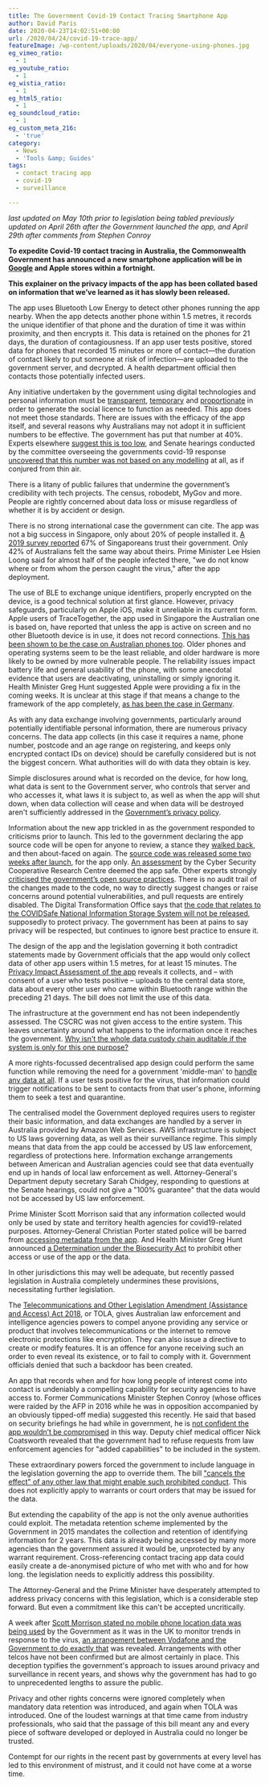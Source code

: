 ```yaml
---
title: The Government Covid-19 Contact Tracing Smartphone App
author: David Paris
date: 2020-04-23T14:02:51+00:00
url: /2020/04/24/covid-19-trace-app/
featureImage: /wp-content/uploads/2020/04/everyone-using-phones.jpg
eg_vimeo_ratio:
  - 1
eg_youtube_ratio:
  - 1
eg_wistia_ratio:
  - 1
eg_html5_ratio:
  - 1
eg_soundcloud_ratio:
  - 1
eg_custom_meta_216:
  - 'true'
category:
  - News
  - 'Tools &amp; Guides'
tags:
  - contact tracing app
  - covid-19
  - surveillance

---
```

_last updated on May 10th prior to legislation being tabled_
_previously updated on April 26th after the Government launched the app, and _April 29th after comments from Stephen Conroy__

**To expedite Covid-19 contact tracing in Australia, the Commonwealth Government has announced a new smartphone application will be in [Google][1] and Apple stores within a fortnight.**

**This explainer on the privacy impacts of the app has been collated based on information that we&#8217;ve learned as it has slowly been released.**

The app uses Bluetooth Low Energy to detect other phones running the app nearby. When the app detects another phone within 1.5 metres, it records the unique identifier of that phone and the duration of time it was within proximity, and then encrypts it. This data is retained on the phones for 21 days, the duration of contagiousness. If an app user tests positive, stored data for phones that recorded 15 minutes or more of contact—the duration of contact likely to put someone at risk of infection—are uploaded to the government server, and decrypted. A health department official then contacts those potentially infected users.

Any initiative undertaken by the government using digital technologies and personal information must be <span style="text-decoration: underline;">transparent</span>, <span style="text-decoration: underline;">temporary</span> and <span style="text-decoration: underline;">proportionate</span> in order to generate the social licence to function as needed. This app does not meet those standards. There are issues with the efficacy of the app itself, and several reasons why Australians may not adopt it in sufficient numbers to be effective. The government has put that number at 40%. Experts elsewhere [suggest this is too low][2], and Senate hearings conducted by the committee overseeing the governments covid-19 response [uncovered that this number was not based on any modelling][3] at all, as if conjured from thin air.

There is a litany of public failures that undermine the government&#8217;s credibility with tech projects. The census, robodebt, MyGov and more. People are rightly concerned about data loss or misuse regardless of whether it is by accident or design.

There is no strong international case the government can cite. The app was not a big success in Singapore, only about 20% of people installed it. [A 2019 survey reported][4] 67% of Singaporeans trust their government. Only 42% of Australians felt the same way about theirs. Prime Minister Lee Hsien Loong said for almost half of the people infected there, "we do not know where or from whom the person caught the virus," after the app deployment.

The use of BLE to exchange unique identifiers, properly encrypted on the device, is a good technical solution at first glance. However, privacy safeguards, particularly on Apple iOS, make it unreliable in its current form. Apple users of TraceTogether, the app used in Singapore the Australian one is based on, have reported that unless the app is active on screen and no other Bluetooth device is in use, it does not record connections. [This has been shown to be the case on Australian phones too][5]. Older phones and operating systems seem to be the least reliable, and older hardware is more likely to be owned by more vulnerable people. The reliability issues impact battery life and general usability of the phone, with some anecdotal evidence that users are deactivating, uninstalling or simply ignoring it. Health Minister Greg Hunt suggested Apple were providing a fix in the coming weeks. It is unclear at this stage if that means a change to the framework of the app completely, [as has been the case in Germany][6].

As with any data exchange involving governments, particularly around potentially identifiable personal information, there are numerous privacy concerns. The data app collects (in this case it requires a name, phone number, postcode and an age range on registering, and keeps only encrypted contact IDs on device) should be carefully considered but is not the biggest concern. What authorities will do with data they obtain is key.

Simple disclosures around what is recorded on the device, for how long, what data is sent to the Government server, who controls that server and who accesses it, what laws it is subject to, as well as when the app will shut down, when data collection will cease and when data will be destroyed aren't sufficiently addressed in the [Government&#8217;s privacy policy][7].

Information about the new app trickled in as the government responded to criticisms prior to launch. This led to the government declaring the app source code will be open for anyone to review, a stance they [walked back,][8] and then about-faced on again. The [source code was released some two weeks after launch][9], for the app only. [An assessment][10] by the Cyber Security Cooperative Research Centre deemed the app safe. Other experts strongly [criticised the government&#8217;s open source practices][11]. There is no audit trail of the changes made to the code, no way to directly suggest changes or raise concerns around potential vulnerabilities, and pull requests are entirely disabled. The Digital Transformation Office says that [the code that relates to the COVIDSafe National Information Storage System will not be released][12], supposedly to protect privacy. The government has been at pains to say privacy will be respected, but continues to ignore best practice to ensure it.

The design of the app and the legislation governing it both contradict statements made by Government officials that the app would only collect data of other app users within 1.5 metres, for at least 15 minutes. The [Privacy Impact Assessment of the app][13] reveals it collects, and – with consent of a user who tests positive – uploads to the central data store, data about every other user who came within Bluetooth range within the preceding 21 days. The bill does not limit the use of this data.

The infrastructure at the government end has not been independently assessed. The CSCRC was not given access to the entire system. This leaves uncertainty around what happens to the information once it reaches the government. <span style="text-decoration: underline;">Why isn't the whole data custody chain auditable if the system is only for this one purpose?</span>

A more rights-focussed decentralised app design could perform the same function while removing the need for a government 'middle-man' to [handle any data at all][14]. If a user tests positive for the virus, that information could trigger notifications to be sent to contacts from that user's phone, informing them to seek a test and quarantine.

The centralised model the Government deployed requires users to register their basic information, and data exchanges are handled by a server in Australia provided by Amazon Web Services. AWS infrastructure is subject to US laws governing data, as well as their surveillance regime. This simply means that data from the app could be accessed by US law enforcement, regardless of protections here. Information exchange arrangements between American and Australian agencies could see that data eventually end up in hands of local law enforcement as well. Attorney-General's Department deputy secretary Sarah Chidgey, responding to questions at the Senate hearings, could not give a "100% guarantee" that the data would not be accessed by US law enforcement.

Prime Minister Scott Morrison said that any information collected would only be used by state and territory health agencies for covid19-related purposes. Attorney-General Christian Porter stated police will be barred from [accessing metadata from the app][15]. And Health Minister Greg Hunt announced [a Determination under the Biosecurity Act][16] to prohibit other access or use of the app or the data.

In other jurisdictions this may well be adequate, but recently passed legislation in Australia completely undermines these provisions, necessitating further legislation.

The [Telecommunications and Other Legislation Amendment (Assistance and Access) Act 2018][17], or TOLA, gives Australian law enforcement and intelligence agencies powers to compel anyone providing any service or product that involves telecommunications or the internet to remove electronic protections like encryption. They can also issue a directive to create or modify features. It is an offence for anyone receiving such an order to even reveal its existence, or to fail to comply with it. Government officials denied that such a backdoor has been created.

An app that records when and for how long people of interest come into contact is undeniably a compelling capability for security agencies to have access to. Former Communications Minister Stephen Conroy (whose offices were raided by the AFP in 2016 while he was in opposition accompanied by an obviously tipped-off media) suggested this recently. He said that based on security briefings he had while in government, he is [not confident the app wouldn&#8217;t be compromised][18] in this way. Deputy chief medical officer Nick Coatsworth revealed that the government had to refuse requests from law enforcement agencies for "added capabilities" to be included in the system.

These extraordinary powers forced the government to include language in the legislation governing the app to override them. The bill ["cancels the effect" of any other law that might enable such prohibited conduct][19]. This does not explicitly apply to warrants or court orders that may be issued for the data.

But extending the capability of the app is not the only avenue authorities could exploit. The metadata retention scheme implemented by the Government in 2015 mandates the collection and retention of identifying information for 2 years. This data is already being accessed by many more agencies than the government assured it would be, unprotected by any warrant requirement. Cross-referencing contact tracing app data could easily create a de-anonymised picture of who met with who and for how long. the legislation needs to explicitly address this possibility.

The Attorney-General and the Prime Minister have desperately attempted to address privacy concerns with this legislation, which is a considerable step forward. But even a commitment like this can't be accepted uncritically.

A week after [Scott Morrison stated no mobile phone location data was being used][20] by the Government as it was in the UK to monitor trends in response to the virus, [an arrangement between Vodafone and the Government to do exactly that][21] was revealed. Arrangements with other telcos have not been confirmed but are almost certainly in place. This deception typifies the government's approach to issues around privacy and surveillance in recent years, and shows why the government has had to go to unprecedented lengths to assure the public.

Privacy and other rights concerns were ignored completely when mandatory data retention was introduced, and again when TOLA was introduced. One of the loudest warnings at that time came from industry professionals, who said that the passage of this bill meant any and every piece of software developed or deployed in Australia could no longer be trusted.

Contempt for our rights in the recent past by governments at every level has led to this environment of mistrust, and it could not have come at a worse time.

 [1]: https://play.google.com/store/apps/details?id=au.gov.health.covidsafe
 [2]: https://www.economist.com/science-and-technology/2020/04/16/app-based-contact-tracing-may-help-countries-get-out-of-lockdown
 [3]: https://twitter.com/denhamsadler/status/1257908548974993408
 [4]: https://www.edelman.com/sites/g/files/aatuss191/files/2019-02/2019_Edelman_Trust_Barometer_Global_Report_2.pdf
 [5]: https://www.theguardian.com/world/2020/may/06/covidsafe-app-is-not-working-properly-on-iphones-authorities-admit
 [6]: https://techcrunch.com/2020/04/27/germany-ditches-centralized-approach-to-app-for-covid-19-contacts-tracing/
 [7]: https://www.health.gov.au/covidsafe-privacy-policy
 [8]: https://www.itnews.com.au/news/health-minister-now-unsure-if-source-code-for-covid-contact-tracing-app-is-safe-to-release-546981
 [9]: https://github.com/AU-COVIDSafe
 [10]: https://www.abc.net.au/news/2020-04-21/cyber-agency-supports-security-coronavirus-tracing-app/12168136
 [11]: https://www.innovationaus.com/covidsafe-code-released-but-developers-unhappy/
 [12]: https://www.dta.gov.au/news/dta-publicly-releases-covidsafe-application-source-code
 [13]: https://www.health.gov.au/resources/publications/covidsafe-application-privacy-impact-assessment
 [14]: https://github.com/vteague/contactTracing/blob/master/blog/2020-03-30TweakingTracetogether.md
 [15]: https://www.brisbanetimes.com.au/politics/federal/attorney-general-to-ban-police-from-accessing-coronavirus-app-metadata-20200422-p54m6e.html
 [16]: https://www.legislation.gov.au/Details/F2020L00480/Html/Text
 [17]: https://www.legislation.gov.au/Details/C2018A00148
 [18]: https://twitter.com/joshgnosis/status/1255058581621108742
 [19]: https://www.ag.gov.au/RightsAndProtections/Privacy/Pages/COVIDSafelegislation.aspx
 [20]: https://www.pm.gov.au/media/press-conference-australian-parliament-house-act-12
 [21]: https://www.smh.com.au/technology/mobile-phone-location-data-used-to-track-australians-movements-during-coronavirus-crisis-20200404-p54h09.html
